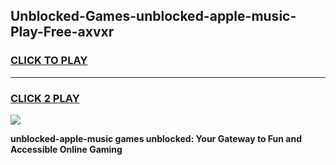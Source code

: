 
## Unblocked-Games-unblocked-apple-music-Play-Free-axvxr
<h3>
<a href="https://premium76.site?title=unblocked-apple-music&ref=18A1">CLICK TO PLAY</a></h3>
<hr>

<h3>
<a href="https://premium76.site?title=unblocked-apple-music&ref=18A1">CLICK 2 PLAY</a>
  
</h3>

<a href="https://premium76.site?title=unblocked-apple-music&ref=18A1"><img src="https://clearcache.store/games.png"></a>


**unblocked-apple-music games unblocked: Your Gateway to Fun and Accessible Online Gaming**
